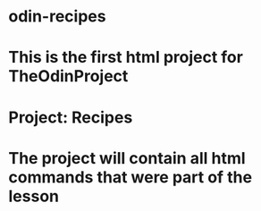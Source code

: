 # odin-recipes
# This is the first html project for TheOdinProject
# Project: Recipes
# The project will contain all html commands that were part of the lesson